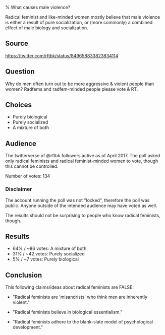% What causes male violence?

Radical feminist and like-minded women mostly believe that male
violence is either a result of pure socialization, or (more commonly)
a combined effect of male biology and socialization.

## Source

https://twitter.com/rftbk/status/849658833823834114

## Question

Why do men often turn out to be more aggressive & violent people than
women?
Radfems and radfem-minded people please vote & RT.

## Choices

- Purely biological
- Purely socialized
- A mixture of both

## Audience

The twitterverse of @rftbk followers active as of April 2017.  The
poll asked only radical feminists and radical feminist-minded women to
vote, though this cannot be controlled.

Number of votes: 134

### Disclaimer

The account running the poll was not "locked", therefore the poll was
public.  Anyone outside of the intended audience may have voted as
well.

The results should not be surprising to people who know radical
feminists, though.

## Results

- 64% / ~86 votes: A mixture of both
- 31% / ~42 votes: Purely socialized
- 5% / ~7 votes: Purely biological

## Conclusion

This following claims/ideas about radical feminists are FALSE:

- "Radical feminists are 'misandrists' who think men are inherently
  violent."

- "Radical feminists believe in biological essentialism."

- "Radical feminists adhere to the blank-slate model of psychological
  development."
